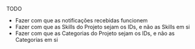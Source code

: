 TODO
 - Fazer com que as notificações recebidas funcionem
 - Fazer com que as Skills do Projeto sejam os IDs, e não as Skills em si
 - Fazer com que as Categorias do Projeto sejam os IDs, e não as Categorias em si
